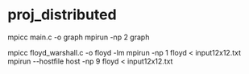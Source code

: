 # proj_distributed
mpicc main.c -o graph
mpirun -np 2 graph

mpicc floyd_warshall.c -o floyd -lm
mpirun -np 1 floyd < input12x12.txt
mpirun --hostfile host -np 9 floyd < input12x12.txt
